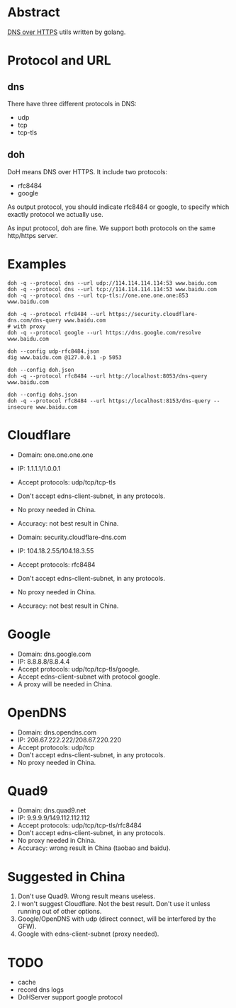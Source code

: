 # Abstract

[DNS over HTTPS](https://en.wikipedia.org/wiki/DNS_over_HTTPS) utils written by golang.

# Protocol and URL

## dns

There have three different protocols in DNS:

* udp
* tcp
* tcp-tls

## doh

DoH means DNS over HTTPS. It include two protocols:

* rfc8484
* google

As output protocol, you should indicate rfc8484 or google, to specify which exactly protocol we actually use.

As input protocol, doh are fine. We support both protocols on the same http/https server.

# Examples

	doh -q --protocol dns --url udp://114.114.114.114:53 www.baidu.com
	doh -q --protocol dns --url tcp://114.114.114.114:53 www.baidu.com
	doh -q --protocol dns --url tcp-tls://one.one.one.one:853 www.baidu.com

	doh -q --protocol rfc8484 --url https://security.cloudflare-dns.com/dns-query www.baidu.com
	# with proxy
	doh -q --protocol google --url https://dns.google.com/resolve www.baidu.com

	doh --config udp-rfc8484.json
	dig www.baidu.com @127.0.0.1 -p 5053

	doh --config doh.json
	doh -q --protocol rfc8484 --url http://localhost:8053/dns-query www.baidu.com

	doh --config dohs.json
	doh -q --protocol rfc8484 --url https://localhost:8153/dns-query --insecure www.baidu.com

# Cloudflare

* Domain: one.one.one.one
* IP: 1.1.1.1/1.0.0.1
* Accept protocols: udp/tcp/tcp-tls
* Don't accept edns-client-subnet, in any protocols.
* No proxy needed in China.
* Accuracy: not best result in China.

* Domain: security.cloudflare-dns.com
* IP: 104.18.2.55/104.18.3.55
* Accept protocols: rfc8484
* Don't accept edns-client-subnet, in any protocols.
* No proxy needed in China.
* Accuracy: not best result in China.

# Google

* Domain: dns.google.com
* IP: 8.8.8.8/8.8.4.4
* Accept protocols: udp/tcp/tcp-tls/google.
* Accept edns-client-subnet with protocol google.
* A proxy will be needed in China.

# OpenDNS

* Domain: dns.opendns.com
* IP: 208.67.222.222/208.67.220.220
* Accept protocols: udp/tcp
* Don't accept edns-client-subnet, in any protocols.
* No proxy needed in China.

# Quad9

* Domain: dns.quad9.net
* IP: 9.9.9.9/149.112.112.112
* Accept protocols: udp/tcp/tcp-tls/rfc8484
* Don't accept edns-client-subnet, in any protocols.
* No proxy needed in China.
* Accuracy: wrong result in China (taobao and baidu).

# Suggested in China

1. Don't use Quad9. Wrong result means useless.
2. I won't suggest Cloudflare. Not the best result. Don't use it unless running out of other options.
3. Google/OpenDNS with udp (direct connect, will be interfered by the GFW).
4. Google with edns-client-subnet (proxy needed).

# TODO

* cache
* record dns logs
* DoHServer support google protocol
